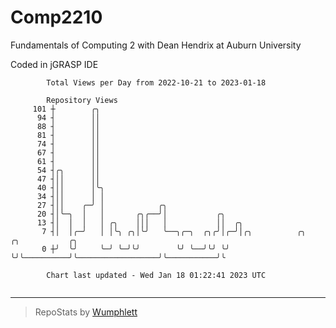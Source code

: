 # Comp2210
Fundamentals of Computing 2 with Dean Hendrix at Auburn University

Coded in jGRASP IDE

```
        Total Views per Day from 2022-10-21 to 2023-01-18

        Repository Views
     101 ┼        ╭╮
      94 ┤        ││
      88 ┤        ││
      81 ┤        ││
      74 ┤        ││
      67 ┤        ││
      61 ┤        ││
      54 ┤╭╮      ││
      47 ┤││      ││
      40 ┤││      │╰╮
      34 ┤││      │ │
      27 ┤││    ╭─╯ │            ╭╮
      20 ┤│╰─╮  │   │       ╭╮╭──╯│           ╭╮
      13 ┤│  │  │   │ ╭╮    │││   │           ││  ╭╮
       7 ┤│  │╭─╯   │ │╰╮ ╭╮│╰╯   ╰──╮╭─╮  ╭╮╭╯│╭─╯│╭╮          ╭╮                  ╭╮           ╭╮
       0 ┼╯  ╰╯     ╰─╯ ╰─╯╰╯        ╰╯ ╰──╯╰╯ ╰╯  ╰╯╰──────────╯╰──────────────────╯╰───────────╯╰

        Chart last updated - Wed Jan 18 01:22:41 2023 UTC
        
```

---

> RepoStats by [Wumphlett](https://github.com/Wumphlett)
